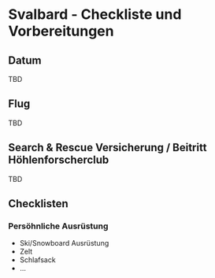 # Svalbard - Checkliste und Vorbereitungen

## Datum
TBD

## Flug
TBD

## Search & Rescue Versicherung / Beitritt Höhlenforscherclub
TBD

## Checklisten

### Persöhnliche Ausrüstung

* Ski/Snowboard Ausrüstung
* Zelt
* Schlafsack
* ...
